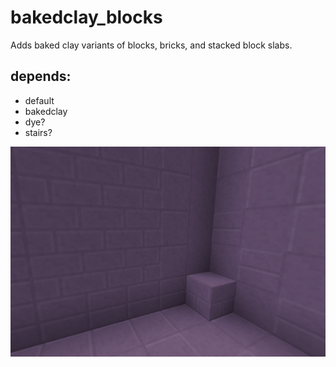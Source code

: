 # bakedclay_blocks

Adds baked clay variants of blocks, bricks, and stacked block slabs.

## depends:
- default
- bakedclay
- dye?
- stairs?

![Preview](https://github.com/Napiophelios/bakedclay_blocks/blob/master/screenshot.png)
